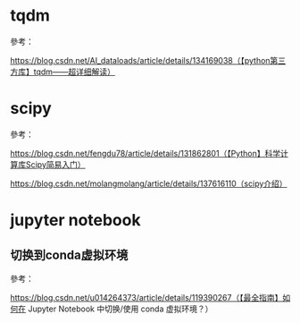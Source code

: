 # tqdm

參考：

https://blog.csdn.net/AI_dataloads/article/details/134169038（【python第三方库】tqdm——超详细解读）

# scipy

參考：

https://blog.csdn.net/fengdu78/article/details/131862801（【Python】科学计算库Scipy简易入门）

https://blog.csdn.net/molangmolang/article/details/137616110（scipy介绍）

# jupyter notebook

## 切换到conda虚拟环境

參考：

https://blog.csdn.net/u014264373/article/details/119390267（【最全指南】如何在 Jupyter Notebook 中切换/使用 conda 虚拟环境？）